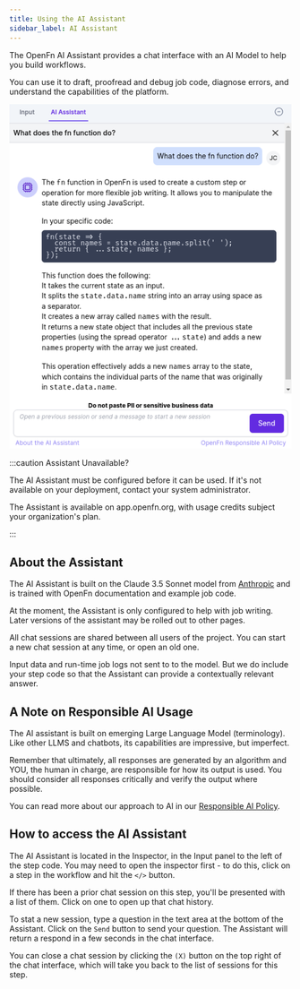 ```yaml
---
title: Using the AI Assistant
sidebar_label: AI Assistant
---
```


The OpenFn AI Assistant provides a chat interface with an AI Model to help you
build workflows.

You can use it to draft, proofread and debug job code, diagnose errors, and
understand the capabilities of the platform.

![AI Assistant](/img/ai-assistant.png)

:::caution Assistant Unavailable?

The AI Assistant must be configured before it can be used. If it's not available on your deployment, contact your system administrator.

The Assistant is available on app.openfn.org, with usage credits subject your organization's plan.

:::


## About the Assistant

The AI Assistant is built on the Claude 3.5 Sonnet model from
[Anthropic](https://www.anthropic.com/) and is trained with OpenFn documentation
and example job code.

At the moment, the Assistant is only configured to help with job writing. Later
versions of the assistant may be rolled out to other pages.

All chat sessions are shared between all users of the project. You can start a
new chat session at any time, or open an old one.

Input data and run-time job logs not sent to to the model. But we do include
your step code so that the Assistant can provide a contextually relevant answer.


## A Note on Responsible AI Usage

The AI assistant is built on emerging Large Language Model (terminology). Like
other LLMS and chatbots, its capabilities are impressive, but imperfect.

Remember that ultimately, all responses are generated by an algorithm and YOU,
the human in charge, are responsible for how its output is used. You should
consider all responses critically and verify the output where possible.

You can read more about our approach to AI in our
[Responsible AI Policy](https://www.openfn.org/ai).

## How to access the AI Assistant

The AI Assistant is located in the Inspector, in the Input panel to the left of
the step code. You may need to open the inspector first - to do this, click on a
step in the workflow and hit the `</>` button.

If there has been a prior chat session on this step, you'll be presented with a
list of them. Click on one to open up that chat history.

To stat a new session, type a question in the text area at the bottom of the
Assistant. Click on the `Send` button to send your question. The Assistant will
return a respond in a few seconds in the chat interface.

You can close a chat session by clicking the `(X)` button on the top right of
the chat interface, which will take you back to the list of sessions for this
step.
